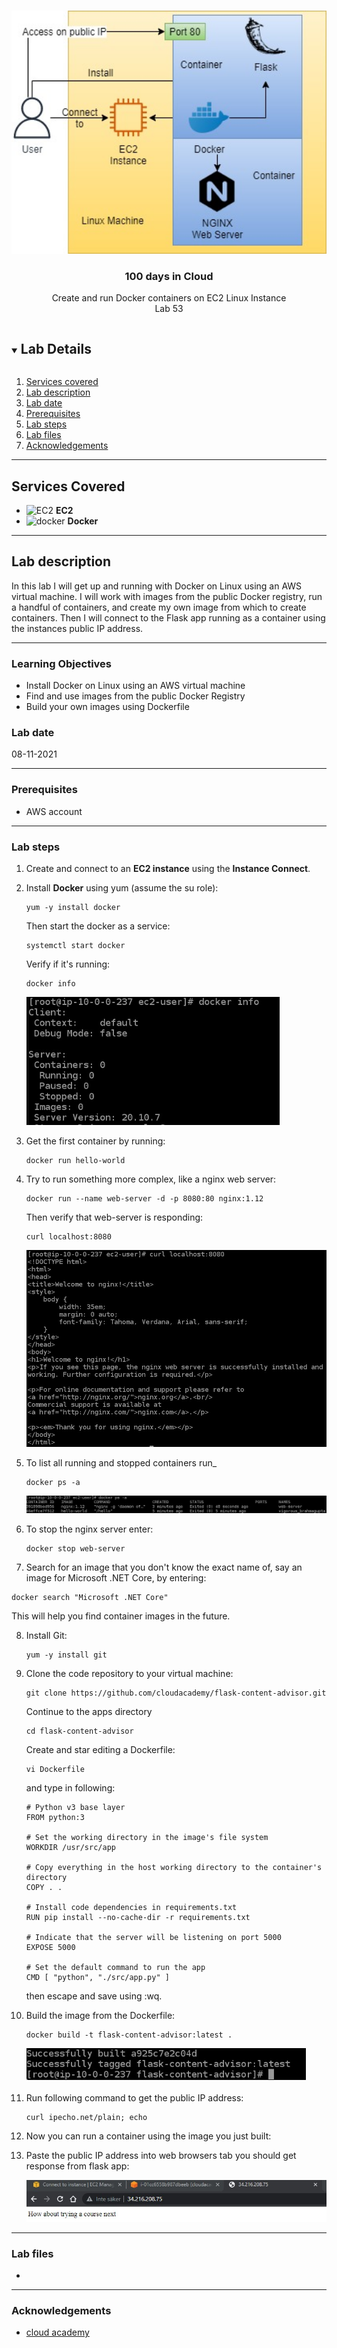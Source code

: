 

<br />

<p align="center">
  <a href="img/">
    <img src="img/lab53_diagram.jpg" alt="cloudofthings" width="551" height="389">
  </a>
  <h3 align="center">100 days in Cloud</h3>
<p align="center">
    Create and run Docker containers on EC2 Linux Instance
    <br />
    Lab 53
    <br/>
  </p>

</p>

<details open="open">
  <summary><h2 style="display: inline-block">Lab Details</h2></summary>
  <ol>
    <li><a href="#services-covered">Services covered</a>
    <li><a href="#lab-description">Lab description</a></li>
    </li>
    <li><a href="#lab-date">Lab date</a></li>
    <li><a href="#prerequisites">Prerequisites</a></li>    
    <li><a href="#lab-steps">Lab steps</a></li>
    <li><a href="#lab-files">Lab files</a></li>
    <li><a href="#acknowledgements">Acknowledgements</a></li>
  </ol>
</details>

---

## Services Covered
* ![EC2](https://github.com/CloudedThings/100-Days-in-Cloud/blob/main/images/AmazonEC2.png) **EC2**
* ![docker](https://github.com/CloudedThings/100-Days-in-Cloud/blob/main/images/docker.png) **Docker**
---

## Lab description

In this lab I will get up and running with Docker on Linux using an AWS virtual machine. I will work with images from the public Docker registry, run a handful of containers, and create my own image from which to create containers. Then I will connect to the Flask app running as a container using the instances public IP address.

---

### Learning Objectives



* Install Docker on Linux using an AWS virtual machine
* Find and use images from the public Docker Registry
* Build your own images using Dockerfile

### Lab date
08-11-2021

---

### Prerequisites
* AWS account

---

### Lab steps
1. Create and connect to an **EC2 instance** using the **Instance Connect**.

2. Install **Docker** using yum (assume the su role):

   ```
   yum -y install docker
   ```

   Then start the docker as a service:

   ```
   systemctl start docker
   ```

   Verify if it's running:

   ```
   docker info
   ```

   <img src="img/lab53_dockerinfo.jpg" alt="dockerinfo" style="zoom:80%;" />

3. Get the first container by running:

   ```
   docker run hello-world
   ```

4. Try to run something more complex, like a nginx web server:

   ```
   docker run --name web-server -d -p 8080:80 nginx:1.12
   ```

   Then verify that web-server is responding:

   ```
   curl localhost:8080
   ```

   <img src="img/lab53_dockernginx.jpg" alt="nginx" style="zoom:67%;" />

5. To list all running and stopped containers run_

   ```
   docker ps -a
   ```

   <img src="img/lab53_dockerlist.jpg" alt="dockerlist" style="zoom:80%;" />

6. To stop the nginx server enter:

   ```
   docker stop web-server
   ```

7.  Search for an image that you don't know the exact name of, say an image for Microsoft .NET Core, by entering:

   ```
   docker search "Microsoft .NET Core"
   ```

   This will help you find container images in the future.

8. Install Git:

   ```
   yum -y install git
   ```

9. Clone the code repository to your virtual machine:

   ```
   git clone https://github.com/cloudacademy/flask-content-advisor.git
   ```

   Continue to the apps directory

   ```
   cd flask-content-advisor
   ```

   Create and star editing a Dockerfile:

   ```
   vi Dockerfile
   ```

   and type in following:

   ```
   # Python v3 base layer
   FROM python:3
   
   # Set the working directory in the image's file system
   WORKDIR /usr/src/app
   
   # Copy everything in the host working directory to the container's directory
   COPY . .
   
   # Install code dependencies in requirements.txt
   RUN pip install --no-cache-dir -r requirements.txt
   
   # Indicate that the server will be listening on port 5000
   EXPOSE 5000
   
   # Set the default command to run the app
   CMD [ "python", "./src/app.py" ]
   ```

   then escape and save using :wq.

10. Build the image from the Dockerfile:

    ```
    docker build -t flask-content-advisor:latest .
    ```

    <img src="img/lab53_dockerflask.jpg" alt="dokerflask" style="zoom:80%;" />

11. Run following command to get the public IP address:

    ```
    curl ipecho.net/plain; echo
    ```

12. Now you can run a container using the image you just built:

13. Paste the public IP address into web browsers tab you should get response from flask app:

    ![flaskresponse](img/lab53_dockerflaskresponse.jpg)

---

### Lab files
* 
---

### Acknowledgements
* [cloud academy](https://cloudacademy.com/lab/start-with-docker-linux-aws/?context_id=129&context_resource=lp)

